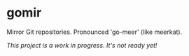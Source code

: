 # gomir

Mirror Git repositories. Pronounced 'go-meer' (like meerkat).

*This project is a work in progress. It's not ready yet!*
